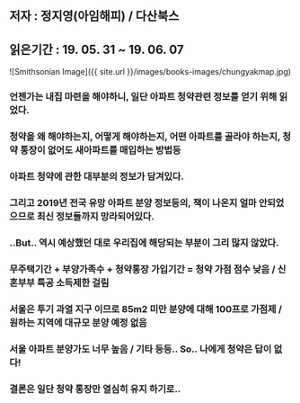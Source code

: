 ## 저자 : 정지영(아임해피) / 다산북스

## 읽은기간 : 19. 05. 31 ~ 19. 06. 07

![Smithsonian Image]({{ site.url }}/images/books-images/chungyakmap.jpg)

### 언젠가는 내집 마련을 해야하니, 일단 아파트 청약관련 정보를 얻기 위해 읽었다.

### 청약을 왜 해야하는지, 어떻게 해야하는지, 어떤 아파트를 골라야 하는지, 청약 통장이 없어도 새아파트를 매입하는 방법등

### 아파트 청약에 관한 대부분의 정보가 담겨있다.

### 그리고 2019년 전국 유망 아파트 분양 정보등의, 책이 나온지 얼마 안되었으므로 최신 정보들까지 망라되어있다.

### ..But.. 역시 예상했던 대로 우리집에 해당되는 부분이 그리 많지 않았다.

### 무주택기간 + 부양가족수 + 청약통장 가입기간 = 청약 가점 점수 낮음 / 신혼부부 특공 소득제한 걸림

### 서울은 투기 과열 지구 이므로 85m2 미만 분양에 대해 100프로 가점제 / 원하는 지역에 대규모 분양 예정 없음

### 서울 아파트 분양가도 너무 높음 / 기타 등등.. So.. 나에게 청약은 답이 없다!

### 결론은 일단 청약 통장만 열심히 유지 하기로..






